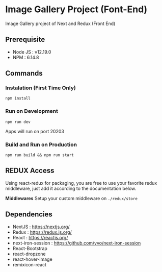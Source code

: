 # Image Gallery Project (Font-End)

Image Gallery project of Next and Redux (Front End)

## Prerequisite

- Node JS : v12.19.0
- NPM : 6.14.8

## Commands

### Instalation (First Time Only)

```
npm install
```

### Run on Development

```
npm run dev
```

Apps will run on port 20203

### Build and Run on Production

```
npm run build && npm run start
```

## REDUX Access

Using react-redux for packaging, you are free to use your favorite redux middleware, just add it according to the documentation below.

**Middlewares**
Setup your custom middleware on `./redux/store`

## Dependencies

- NextJS : https://nextjs.org/
- Redux : https://redux.js.org/
- React : https://reactjs.org/
- next-iron-session : https://github.com/vvo/next-iron-session
- React-Bootstrap
- react-dropzone
- react-hover-image
- remixicon-react
